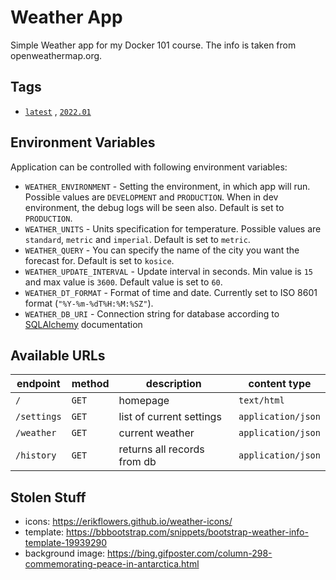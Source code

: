 # Weather App

Simple Weather app for my Docker 101 course. The info is taken from openweathermap.org.


## Tags

* [`latest`](https://github.com/bletvaska/docker-images/blob/master/weather/Dockerfile)
  , [`2022.01`](https://github.com/bletvaska/docker-images/blob/master/weather/Dockerfile)


## Environment Variables

Application can be controlled with following environment variables:

* `WEATHER_ENVIRONMENT` - Setting the environment, in which app will run. Possible values are `DEVELOPMENT`
  and `PRODUCTION`. When in dev environment, the debug logs will be seen also. Default is set to `PRODUCTION`.
* `WEATHER_UNITS` - Units specification for temperature. Possible values are `standard`, `metric` and `imperial`.
  Default is set to `metric`.
* `WEATHER_QUERY` - You can specify the name of the city you want the forecast for. Default is set to `kosice`.
* `WEATHER_UPDATE_INTERVAL` - Update interval in seconds. Min value is `15` and max value is `3600`. Default value is
  set to `60`.
* `WEATHER_DT_FORMAT` - Format of time and date. Currently set to ISO 8601 format (`"%Y-%m-%dT%H:%M:%SZ"`).
* `WEATHER_DB_URI` - Connection string for database according to
  [SQLAlchemy](https://docs.sqlalchemy.org/en/20/core/engines.html#database-urls) documentation


## Available URLs

| endpoint    | method | description                   | content type       |
|-------------|--------|-------------------------------|--------------------|
| `/`         | `GET`  | homepage                      | `text/html`        |
| `/settings` | `GET`  | list of current settings      | `application/json` |
| `/weather`  | `GET`  | current weather               | `application/json` |
| `/history`  | `GET`  | returns all records from db   | `application/json` |


## Stolen Stuff

* icons: https://erikflowers.github.io/weather-icons/
* template: https://bbbootstrap.com/snippets/bootstrap-weather-info-template-19939290
* background image: https://bing.gifposter.com/column-298-commemorating-peace-in-antarctica.html
